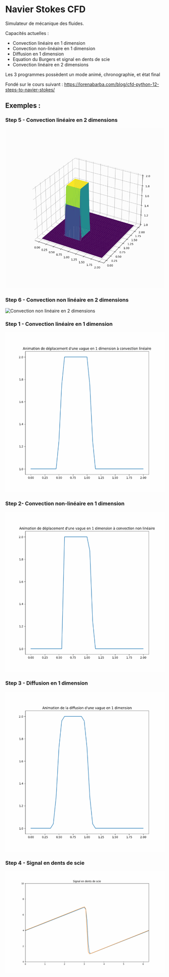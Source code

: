 # Navier Stokes CFD
Simulateur de mécanique des fluides.  

Capacités actuelles :
* Convection linéaire en 1 dimension  
* Convection non-linéaire en 1 dimension  
* Diffusion en 1 dimension
* Equation du Burgers et signal en dents de scie
* Convection linéaire en 2 dimensions

Les 3 programmes possèdent un mode animé, chronographie, et état final

Fondé sur le cours suivant : https://lorenabarba.com/blog/cfd-python-12-steps-to-navier-stokes/

## Exemples :

### Step 5 - Convection linéaire en 2 dimensions
![Convection linéaire en 2 dimensions](Images/animation-step5.gif)

### Step 6 - Convection non linéaire en 2 dimensions
![Convection non linéaire en 2 dimensions](Images/animation-step6.gif)

### Step 1 - Convection linéaire en 1 dimension
![Convection linéaire en 1 dimension](Images/animation-step1.gif)

### Step 2- Convection non-linéaire en 1 dimension
![Convection non-linéaire en 1 dimension](Images/animation-step2.gif)

### Step 3 - Diffusion en 1 dimension
![Diffusion en 1 dimension](Images/animation-step3.gif)

### Step 4 - Signal en dents de scie
![Signal en dents de scie](Images/animation-step4.gif)